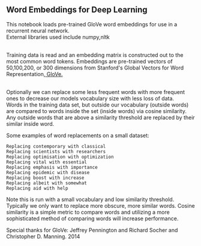 ## Word Embeddings for Deep Learning 

This notebook loads pre-trained GloVe word embeddings for use in a recurrent neural network.<br>
External libraries used include numpy,nltk<br><br>

Training data is read and an embedding matrix is constructed out to the most common word tokens. Embeddings are pre-trained vectors of 50,100,200, or 300 dimensions from Stanford's Global Vectors for Word Representation,<a href=https://nlp.stanford.edu/projects/glove/> GloVe.</a><br><br>

Optionally we can replace some less frequent words with more frequent ones to decrease our models vocabulary size with less loss of data.<br>
Words in the training data set, but outside our vocabulary (outside words) are compared to words inside the set (inside words) via cosine similarity.
Any outside words that are above a similarity threshold are replaced by their similar inside word. 

  Some examples of word replacements on a small dataset: 

    Replacing contemporary with classical
    Replacing scientists with researchers
    Replacing optimisation with optimization
    Replacing vital with essential
    Replacing emphasis with importance
    Replacing epidemic with disease
    Replacing boost with increase
    Replacing albeit with somewhat
    Replacing aid with help
       
Note this is run with a small vocabulary and low similarity threshold. Typically we only want to replace more obscure, more similar words. Cosine similarity is a simple metric to compare words and utilizing a more sophisticated method of comparing words will increase performance.


Special thanks for GloVe: Jeffrey Pennington and Richard Socher and Christopher D. Manning. 2014 
